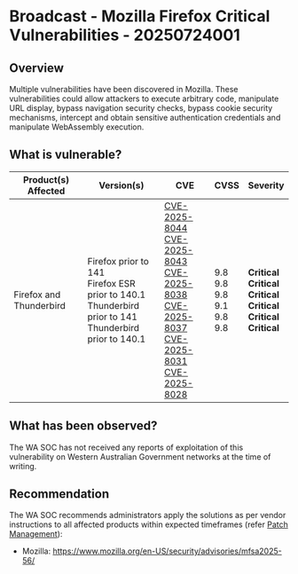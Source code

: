 # Broadcast - Mozilla Firefox Critical Vulnerabilities - 20250724001

## Overview

Multiple vulnerabilities have been discovered in Mozilla. These vulnerabilities could allow attackers to execute arbitrary code, manipulate URL display, bypass navigation security checks, bypass cookie security mechanisms, intercept and obtain sensitive authentication credentials and manipulate WebAssembly execution.

## What is vulnerable?

| Product(s) Affected       | Version(s)                                                                                                                                                           | CVE                                                             | CVSS | Severity     |
| ------------------------- | -------------------------------------------------------------------------------------------------------------------------------------------------------------------- | --------------------------------------------------------------- | ---- | ------------ |
| Firefox and Thunderbird   | Firefox prior to 141 <br> Firefox ESR prior to 140.1 <br> Thunderbird prior to 141 <br> Thunderbird prior to 140.1 | [CVE-2025-8044](https://nvd.nist.gov/vuln/detail/CVE-2025-8044) <br> [CVE-2025-8043](https://nvd.nist.gov/vuln/detail/CVE-2025-8043) <br> [CVE-2025-8038](https://nvd.nist.gov/vuln/detail/CVE-2025-8038) <br> [CVE-2025-8037](https://nvd.nist.gov/vuln/detail/CVE-2025-8037) <br> [CVE-2025-8031](https://nvd.nist.gov/vuln/detail/CVE-2025-8031) <br> [CVE-2025-8028](https://nvd.nist.gov/vuln/detail/CVE-2025-8028) | 9.8 <br> 9.8 <br> 9.8 <br> 9.1 <br> 9.8 <br> 9.8 | **Critical** <br> **Critical** <br> **Critical** <br> **Critical** <br> **Critical** <br> **Critical** |

## What has been observed?

The WA SOC has not received any reports of exploitation of this vulnerability on Western Australian Government networks at the time of writing.

## Recommendation

The WA SOC recommends administrators apply the solutions as per vendor instructions to all affected products within expected timeframes (refer [Patch Management](../guidelines/patch-management.md)):

- Mozilla: <https://www.mozilla.org/en-US/security/advisories/mfsa2025-56/>

